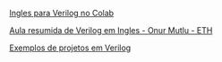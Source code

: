 [Ingles para Verilog no Colab](https://colab.research.google.com/drive/1aDSMDWL5hieB3_Th9ZdddDMAKQ2DjWxW#scrollTo=-fxL77nvAMAX)

[Aula resumida de Verilog em Ingles - Onur Mutlu - ETH](https://www.youtube.com/watch?v=c7aAtG0qBHw&feature=youtu.be)


[Exemplos de projetos em Verilog](https://verilogguide.readthedocs.io/en/latest/verilog/designs.html)
